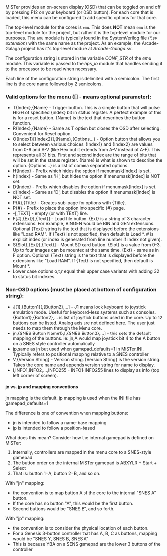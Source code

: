 MiSTer provides an on-screen display (OSD) that can be toggled on and off by pressing F12 on your keyboard (or OSD button). For each core that is loaded, this menu can be configured to add specific options for that core.

The top-level module for the cores is `emu`. This does **NOT** mean `emu` is the top-level module for the project, but rather it is the top-level module for our purposes. The `emu` module is typically found in the SystemVerilog file (*\*.sv extension*) with the same name as the project. As an example, the Arcade-Galaga project has it's top-level module at *Arcade-Galaga.sv*.

The configuration string is stored in the variable *CONF_STR* of the *emu* module. This variable is passed to the *hps_io* module that handles sending it to the processor to be read when necessary.

Each line of the configuration string is delimited with a semicolon. The first line is the core name followed by 2 semicolons.

### Valid options for the menu ([] - means optional parameter):
* T{Index},{Name} - Trigger button. This is a simple button that will pulse HIGH of specified {index} bit in status register. A perfect example of this is for a reset button. {Name} is the text that describes the button function.
* R{Index},{Name} - Same as T option but closes the OSD after selecting. Convenient for Reset option.
* O{Index1}[{Index2}],{Name},{Options...} - Option button that allows you to select between various choices. {Index1} and {Index2} are values from 0-9 and A-V (like Hex but it extends from A-V instead of A-F). This represents all 31 bits. First and second index are the range of bits that will be set in the status register. {Name} is what is shown to describe the option. {Options...} is a list of comma separated options.
* H{Index} - Prefix which hides the option if menumask[Index] is set.
* h{Index} - Same as 'H', but hides the option if menumask[Index] is NOT set.
* D{Index} - Prefix which disables the option if menumask[Index] is set.
* d{Index} - Same as 'D', but disables the option if menumask[Index] is NOT set.
* P{#},{Title} - Creates sub-page for options with {Title}.
* P{#} - Prefix to place the option into specific {#} page.
* \-[,TEXT] - empty (or with TEXT) line.
* F[#],{Ext}[,{Text}] - Load file button. {Ext} is a string of 3 character extensions. For example, BINGEN would be BIN and GEN extensions. Optional {Text} string is the text that is displayed before the extensions like "Load RAM". If {Text} is not specified, then default is Load \*. # is explicit index (or index is generated from line number if index not given).
* S{Slot},{Ext}[,{Text}] - Mount SD card button. {Slot} is a value from 0-3. Up to four images can be mounted at the same time. {Ext} - same as in F option. Optional {Text} string is the text that is displayed before the extensions like "Load RAM". If {Text} is not specified, then default is Mount \*.
* Lower case options o,t,r equal their upper case variants with adding 32 to status bit indexes.

### Non-OSD options (must be placed at bottom of configuration string):
* J[1],{Button1}[,{Button2},...] - J1 means lock keyboard to joystick emulation mode. Useful for keyboard-less systems such as consoles. {Button1},{Button2},... is list of joystick buttons used in the core. Up to 12 buttons can be listed. Analog axis are not defined here. The user just needs to map them through the Menu core.
* jn,{SNES Button Name1},[,{SNES Button2},...] - this sets the default mapping of the buttons. ie: jn,A would map joystick bit 4 to the A button on a SNES style controller automatically
* jp,same as jn but used when gamepad_defaults=1 in MiSTer.INI. Typically refers to positional mapping relative to a SNES controller
* V,{Version String} - Version string. {Version String} is the version string. Takes the core name and appends version string for name to display.
* I,INFO1,INFO2,...,INFO255 - INFO1-INFO255 lines to display as info (top left corner of screen).

#### jn vs. jp and mapping conventions
jn mapping is the default.
jp mapping is used when the INI file has gamepad_defaults=1

The difference is one of convention when mapping buttons:
* jn is intended to follow a name-base mapping 
* jp is intended to follow a position-based 

What does this mean? 
Consider how the internal gamepad is defined on MiSTer:

1. Internally, controllers are mapped in the menu core to a SNES-style gamepad 
2. The button order on the internal MiSTer gamepad is ABXYLR + Start + Select
3. That is: button 1=A, button 2=B, and so on.

With "jn" mapping:
* the convention is to map button A of the core to the internal "SNES A" button.
* If the core has no button "A", this would be the first button. 
* Second buttons would be "SNES B", and so forth.

With "jp" mapping:
* the convention is to consider the physical location of each button.
* For a Genesis 3-button controller that has A, B, C as buttons, mapping would be "SNES Y, SNES B, SNES A"
* This is because YBA on a SENS gamepad are the lower 3 buttons of the controller
 